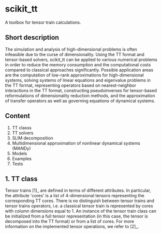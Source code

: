 # scikit_tt

A toolbox for tensor train calculations.

## Short description

The simulation and analysis of high-dimensional problems is often infeasible due to the curse of dimensionality. Using the TT format and tensor-based solvers, scikit_tt can be applied to various numerical problems in order to reduce the memory consumption and the computational costs compared to classical approaches significantly. Possible application areas are the computation of low-rank approximations for high-dimensional systems, solving systems of linear equations and eigenvalue problems in the TT format, representing operators based on nearest-neighbor interactions in the TT format, constructing pseudoinverses for tensor-based reformulations of dimensionality reduction methods, and the approximation of transfer operators as well as governing equations of dynamical systems.

## Content

1. TT classs
2. TT solvers
3. SLIM decomposition
4. Multidimensional approximation of nonlinear dynamical systems (MANDy)
5. Models
6. Examples
7. Tests

## 1. TT class

Tensor trains [1]_ are defined in terms of different attributes. In particular, the attribute 'cores' is a list of
4-dimensional tensors representing the corresponding TT cores. There is no distinguish between tensor trains and
tensor trains operators, i.e. a classical tensor train is represented by cores with column dimensions equal to 1.
An instance of the tensor train class can be initialized from a full tensor representation (in this case, the tensor
is decomposed into the TT format) or from a list of cores. For more information on the implemented tensor
operations, we refer to [2]_.
